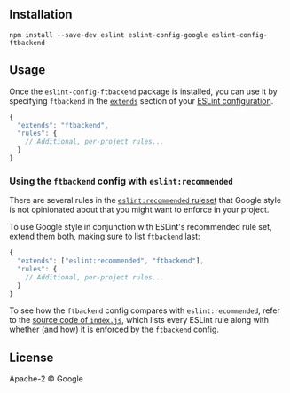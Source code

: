 ## Installation

```
npm install --save-dev eslint eslint-config-google eslint-config-ftbackend
```

## Usage

Once the `eslint-config-ftbackend` package is installed, you can use it by specifying `ftbackend` in the [`extends`](http://eslint.org/docs/user-guide/configuring#extending-configuration-files) section of your [ESLint configuration](http://eslint.org/docs/user-guide/configuring).

```js
{
  "extends": "ftbackend",
  "rules": {
    // Additional, per-project rules...
  }
}
```

### Using the `ftbackend` config with `eslint:recommended`

There are several rules in the [`eslint:recommended` ruleset](http://eslint.org/docs/rules/) that Google style is not opinionated about that you might want to enforce in your project.

To use Google style in conjunction with ESLint's recommended rule set, extend them both, making sure to list `ftbackend` last:

```js
{
  "extends": ["eslint:recommended", "ftbackend"],
  "rules": {
    // Additional, per-project rules...
  }
}
```

To see how the `ftbackend` config compares with `eslint:recommended`, refer to the [source code of `index.js`](https://github.com/google/eslint-config-google/blob/master/index.js), which lists every ESLint rule along with whether (and how) it is enforced by the `ftbackend` config.

## License

Apache-2 © Google
